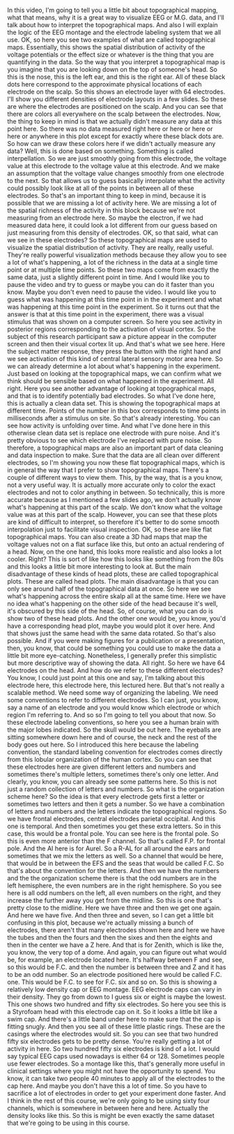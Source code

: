  In this video, I'm going to tell you a little bit about topographical mapping, what that means, why it is a great way to visualize EEG or M.G. data, and I'll talk about how to interpret the topographical maps. And also I will explain the logic of the EEG montage and the electrode labeling system that we all use. OK, so here you see two examples of what are called topographical maps. Essentially, this shows the spatial distribution of activity of the voltage potentials or the effect size or whatever is the thing that you are quantifying in the data. So the way that you interpret a topographical map is you imagine that you are looking down on the top of someone's head. So this is the nose, this is the left ear, and this is the right ear. All of these black dots here correspond to the approximate physical locations of each electrode on the scalp. So this shows an electrode layer with 64 electrodes. I'll show you different densities of electrode layouts in a few slides. So these are where the electrodes are positioned on the scalp. And you can see that there are colors all everywhere on the scalp between the electrodes. Now, the thing to keep in mind is that we actually didn't measure any data at this point here. So there was no data measured right here or here or here or here or anywhere in this plot except for exactly where these black dots are. So how can we draw these colors here if we didn't actually measure any data? Well, this is done based on something. Something is called interpellation. So we are just smoothly going from this electrode, the voltage value at this electrode to the voltage value at this electrode. And we make an assumption that the voltage value changes smoothly from one electrode to the next. So that allows us to guess basically interpolate what the activity could possibly look like at all of the points in between all of these electrodes. So that's an important thing to keep in mind, because it is possible that we are missing a lot of activity here. We are missing a lot of the spatial richness of the activity in this block because we're not measuring from an electrode here. So maybe the electron, if we had measured data here, it could look a lot different from our guess based on just measuring from this density of electrodes. OK, so that said, what can we see in these electrodes? So these topographical maps are used to visualize the spatial distribution of activity. They are really, really useful. They're really powerful visualization methods because they allow you to see a lot of what's happening, a lot of the richness in the data at a single time point or at multiple time points. So these two maps come from exactly the same data, just a slightly different point in time. And I would like you to pause the video and try to guess or maybe you can do it faster than you know. Maybe you don't even need to pause the video. I would like you to guess what was happening at this time point in in the experiment and what was happening at this time point in the experiment. So it turns out that the answer is that at this time point in the experiment, there was a visual stimulus that was shown on a computer screen. So here you see activity in posterior regions corresponding to the activation of visual cortex. So the subject of this research participant saw a picture appear in the computer screen and then their visual cortex lit up. And that's what we see here. Here the subject matter response, they press the button with the right hand and we see activation of this kind of central lateral sensory motor area here. So we can already determine a lot about what's happening in the experiment. Just based on looking at the topographical maps, we can confirm what we think should be sensible based on what happened in the experiment. All right. Here you see another advantage of looking at topographical maps, and that is to identify potentially bad electrodes. So what I've done here, this is actually a clean data set. This is showing the topographical maps at different time. Points of the number in this box corresponds to time points in milliseconds after a stimulus on site. So that's already interesting. You can see how activity is unfolding over time. And what I've done here in this otherwise clean data set is replace one electrode with pure noise. And it's pretty obvious to see which electrode I've replaced with pure noise. So therefore, a topographical maps are also an important part of data cleaning and data inspection to make. Sure that the data are all clean over different electrodes, so I'm showing you now these flat topographical maps, which is in general the way that I prefer to show topographical maps. There's a couple of different ways to view them. This, by the way, that is a you know, not a very useful way. It is actually more accurate only to color the exact electrodes and not to color anything in between. So technically, this is more accurate because as I mentioned a few slides ago, we don't actually know what's happening at this part of the scalp. We don't know what the voltage value was at this part of the scalp. However, you can see that these plots are kind of difficult to interpret, so therefore it's better to do some smooth interpolation just to facilitate visual inspection. OK, so these are like flat topographical maps. You can also create a 3D had maps that map the voltage values not on a flat surface like this, but onto an actual rendering of a head. Now, on the one hand, this looks more realistic and also looks a lot cooler. Right? This is sort of like how this looks like something from the 80s and this looks a little bit more interesting to look at. But the main disadvantage of these kinds of head plots, these are called topographical plots. These are called head plots. The main disadvantage is that you can only see around half of the topographical data at once. So here we see what's happening across the entire skalp all at the same time. Here we have no idea what's happening on the other side of the head because it's well, it's obscured by this side of the head. So, of course, what you can do is show two of these head plots. And the other one would be, you know, you'd have a corresponding head plot, maybe you would plot it over here. And that shows just the same head with the same data rotated. So that's also possible. And if you were making figures for a publication or a presentation, then, you know, that could be something you could use to make the data a little bit more eye-catching. Nonetheless, I generally prefer this simplistic but more descriptive way of showing the data. All right. So here we have 64 electrodes on the head. And how do we refer to these different electrodes? You know, I could just point at this one and say, I'm talking about this electrode here, this electrode here, this lectured here. But that's not really a scalable method. We need some way of organizing the labeling. We need some conventions to refer to different electrodes. So I can just, you know, say a name of an electrode and you would know which electrode or which region I'm referring to. And so so I'm going to tell you about that now. So these electrode labeling conventions, so here you see a human brain with the major lobes indicated. So the skull would be out here. The eyeballs are sitting somewhere down here and of course, the neck and the rest of the body goes out here. So I introduced this here because the labeling convention, the standard labeling convention for electrodes comes directly from this lobular organization of the human cortex. So you can see that these electrodes here are given different letters and numbers and sometimes there's multiple letters, sometimes there's only one letter. And clearly, you know, you can already see some patterns here. So this is not just a random collection of letters and numbers. So what is the organization scheme here? So the idea is that every electrode gets first a letter or sometimes two letters and then it gets a number. So we have a combination of letters and numbers and the letters indicate the topographical regions. So we have frontal electrodes, central electrodes parietal occipital. And this one is temporal. And then sometimes you get these extra letters. So in this case, this would be a frontal pole. You can see here is the frontal pole. So this is even more anterior than the F channel. So that's called F.P. for frontal pole. And the AI here is for Aurel. So a R-AL for all around the ears and sometimes that we mix the letters as well. So a channel that would be here, that would be in between the EFS and the seas that would be called F.C. So that's about the convention for the letters. And then we have the numbers and the the organization scheme there is that the odd numbers are in the left hemisphere, the even numbers are in the right hemisphere. So you see here is all odd numbers on the left, all even numbers on the right, and they increase the further away you get from the midline. So this is one that's pretty close to the midline. Here we have three and then we get one again. And here we have five. And then three and seven, so I can get a little bit confusing in this plot, because we're actually missing a bunch of electrodes, there aren't that many electrodes shown here and here we have the tubes and then the fours and then the sixes and then the eights and then in the center we have a Z here. And that is for Zenith, which is like the, you know, the very top of a dome. And again, you can figure out what would be, for example, an electrode located here. It's halfway between F and see, so this would be F.C. and then the number is between three and Z and it has to be an odd number. So an electrode positioned here would be called F.C. one. This would be F.C. to see for F.C. six and so on. So this is showing a relatively low density cap or EEG montage. EEG electrode caps can vary in their density. They go from down to I guess six or eight is maybe the lowest. This one shows two hundred and fifty six electrodes. So here you see this is a Styrofoam head with this electrode cap on it. So it looks a little bit like a swim cap. And there's a little band under here to make sure that the cap is fitting snugly. And then you see all of these little plastic rings. These are the casings where the electrodes would sit. So you can see that two hundred fifty six electrodes gets to be pretty dense. You're really getting a lot of activity in here. So two hundred fifty six electrodes is kind of a lot. I would say typical EEG caps used nowadays is either 64 or 128. Sometimes people use fewer electrodes. So a montage like this, that's generally more useful in clinical settings where you might not have the opportunity to spend. You know, it can take two people 40 minutes to apply all of the electrodes to the cap here. And maybe you don't have this a lot of time. So you have to sacrifice a lot of electrodes in order to get your experiment done faster. And I think in the rest of this course, we're only going to be using sixty four channels, which is somewhere in between here and here. Actually the density looks like this. So this is might be even exactly the same dataset that we're going to be using in this course.